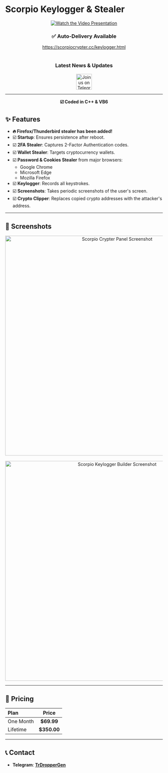 # Scorpio Keylogger & Stealer

<div align="center">
  <a href="https://www.youtube.com/watch?v=O_kvdmIqskA">
    <img src="https://img.youtube.com/vi/O_kvdmIqskA/hqdefault.jpg" alt="Watch the Video Presentation">
  </a>
</div>

<div align="center">
  <h3>✅ Auto-Delivery Available</h3>
  <a href="https://scorpiocrypter.cc/keylogger.html">https://scorpiocrypter.cc/keylogger.html</a>
</div>

<br>

<div align="center">
  <h3>Latest News & Updates</h3>
  <a href="https://t.me/TrDropperGen">
    <img src="https://cdn3.iconfinder.com/data/icons/social-icons-33/512/Telegram-64.png" alt="Join us on Telegram" width="50">
  </a>
</div>

---

<p align="center">
  <strong>☑️ Coded in C++ & VB6</strong>
</p>

## ✨ Features

*   **🔥 Firefox/Thunderbird stealer has been added!**
*   ☑️ **Startup**: Ensures persistence after reboot.
*   ☑️ **2FA Stealer**: Captures 2-Factor Authentication codes.
*   ☑️ **Wallet Stealer**: Targets cryptocurrency wallets.
*   ☑️ **Password & Cookies Stealer** from major browsers:
    *   Google Chrome
    *   Microsoft Edge
    *   Mozilla Firefox
*   ☑️ **Keylogger**: Records all keystrokes.
*   ☑️ **Screenshots**: Takes periodic screenshots of the user's screen.
*   ☑️ **Crypto Clipper**: Replaces copied crypto addresses with the attacker's address.

---

## 📸 Screenshots

<div align="center">
  <img src="https://i.imgur.com/GzB1KZY.png" alt="Scorpio Crypter Panel Screenshot" width="700">
  <br><br>
  <img src="https://scorpiocrypter.cc/Keylogger.png" alt="Scorpio Keylogger Builder Screenshot" width="700">
</div>

---

## 🛒 Pricing

| Plan      | Price     |
| :-------- | :-------: |
| One Month | **$69.99**  |
| Lifetime  | **$350.00** |

---

## 📞 Contact

*   **Telegram**: [**TrDropperGen**](https://t.me/TrDropperGen)

